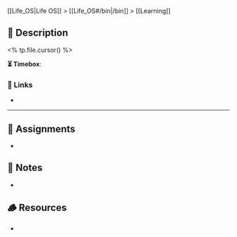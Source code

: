 [[Life_OS|Life OS]] > [[Life_OS#/bin|/bin]] > [[Learning]]

## 📄 Description

<% tp.file.cursor() %>

**⏳ Timebox**: 

### 🔗 Links

- 

---

## 🎯 Assignments

- 

## 📜 Notes

- 

## 🪵 Resources

- 
